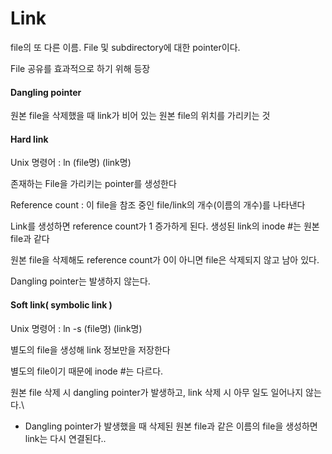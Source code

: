 # Link

file의 또 다른 이름. File 및 subdirectory에 대한 pointer이다.

File 공유를 효과적으로 하기 위해 등장

#### Dangling pointer 

원본 file을 삭제했을 때 link가 비어 있는 원본 file의 위치를 가리키는 것

#### Hard link

Unix 명령어 : ln (file명) (link명)

존재하는 File을 가리키는 pointer를 생성한다

Reference count : 이 file을 참조 중인 file/link의 개수(이름의 개수)를 나타낸다

Link를 생성하면 reference count가 1 증가하게 된다. 생성된 link의 inode #는 원본 file과 같다

원본 file을 삭제해도 reference count가 0이 아니면 file은 삭제되지 않고 남아 있다.

Dangling pointer는 발생하지 않는다.

#### Soft link( symbolic link )
Unix 명령어 : ln -s (file명) (link명)

별도의 file을 생성해 link 정보만을 저장한다

별도의 file이기 때문에 inode #는 다르다.

원본 file 삭제 시 dangling pointer가 발생하고, link 삭제 시 아무 일도 일어나지 않는다.\

- Dangling pointer가 발생했을 때 삭제된 원본 file과 같은 이름의 file을 생성하면 link는 다시
  연결된다..